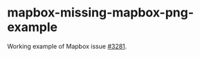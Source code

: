 # mapbox-missing-mapbox-png-example

Working example of Mapbox issue <a href="https://github.com/mapbox/mapbox-gl-native/issues/3281">#3281</a>.
